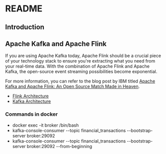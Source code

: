 
# README

## Introduction


## Apache Kafka and Apache Flink

If you are using Apache Kafka today, Apache Flink should be a crucial piece of your technology stack to ensure you're extracting what you need from your real-time data. With the combination of Apache Flink and Apache Kafka, the open-source event streaming possibilities become exponential.

For more information, you can refer to the blog post by IBM titled [Apache Kafka and Apache Flink: An Open Source Match Made in Heaven](https://www.ibm.com/blog/apache-kafka-and-apache-flink-an-open-source-match-made-in-heaven/).

- [Flink Architecture](https://nightlies.apache.org/flink/flink-docs-master/docs/concepts/flink-architecture/)
- [Kafka Architecture](https://kafka.apache.org/10/documentation/streams/architecture)

### Commands in docker
- docker exec -it broker /bin/bash
- kafka-console-consumer --topic financial_transactions --bootstrap-server broker:29092 
- kafka-console-consumer --topic financial_transactions --bootstrap-server broker:29092 --from-beginning